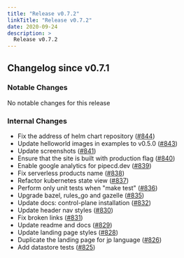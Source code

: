 ```yaml
---
title: "Release v0.7.2"
linkTitle: "Release v0.7.2"
date: 2020-09-24
description: >
  Release v0.7.2
---
```


## Changelog since v0.7.1

### Notable Changes

No notable changes for this release

### Internal Changes
* Fix the address of helm chart repository ([#844](https://github.com/pipe-cd/pipe/pull/844))
* Update helloworld images in examples to v0.5.0 ([#843](https://github.com/pipe-cd/pipe/pull/843))
* Update screenshots ([#841](https://github.com/pipe-cd/pipe/pull/841))
* Ensure that the site is built with production flag ([#840](https://github.com/pipe-cd/pipe/pull/840))
* Enable google analytics for pipecd.dev ([#839](https://github.com/pipe-cd/pipe/pull/839))
* Fix serverless products name ([#838](https://github.com/pipe-cd/pipe/pull/838))
* Refactor kubernetes state view ([#837](https://github.com/pipe-cd/pipe/pull/837))
* Perform only unit tests when "make test" ([#836](https://github.com/pipe-cd/pipe/pull/836))
* Upgrade bazel, rules_go and gazelle ([#835](https://github.com/pipe-cd/pipe/pull/835))
* Update docs: control-plane installation ([#832](https://github.com/pipe-cd/pipe/pull/832))
* Update header nav styles ([#830](https://github.com/pipe-cd/pipe/pull/830))
* Fix broken links ([#831](https://github.com/pipe-cd/pipe/pull/831))
* Update readme and docs ([#829](https://github.com/pipe-cd/pipe/pull/829))
* Update landing page styles ([#828](https://github.com/pipe-cd/pipe/pull/828))
* Duplicate the landing page for jp language ([#826](https://github.com/pipe-cd/pipe/pull/826))
* Add datastore tests ([#825](https://github.com/pipe-cd/pipe/pull/825))
